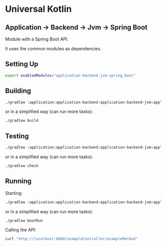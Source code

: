 # Universal Kotlin

## Application -> Backend -> Jvm -> Spring Boot

Module with a Spring Boot API.

It uses the common modules as dependencies.

<!--
## Screenshot

## Architecture

### Targets

### Source Sets
-->

## Setting Up

```bash
export enabledModules="application-backend-jvm-spring_boot"
```

## Building

```bash
./gradlew :application:application-backend:application-backend-jvm:application-backend-jvm-spring_boot:build
```

or in a simplified way (can run more tasks):

```bash
./gradlew build
```

## Testing

```bash
./gradlew :application:application-backend:application-backend-jvm:application-backend-jvm-spring_boot:check
```

or in a simplified way (can run more tasks):

```bash
./gradlew check
```

## Running

Starting:

```bash
./gradlew :application:application-backend:application-backend-jvm:application-backend-jvm-spring_boot:bootRun
```

or in a simplified way (can run more tasks):

```bash
./gradlew bootRun
```

Calling the API:

```bash
curl "http://localhost:8080/exampleController/exampleMethod"
```
